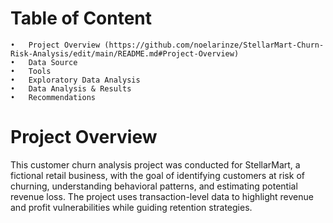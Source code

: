 # Table of Content
	•	Project Overview (https://github.com/noelarinze/StellarMart-Churn-Risk-Analysis/edit/main/README.md#Project-Overview)  
	•	Data Source
	•	Tools
	•	Exploratory Data Analysis
	•	Data Analysis & Results
	•	Recommendations

# Project Overview

This customer churn analysis project was conducted for StellarMart, a fictional retail business, with the goal of identifying customers at risk of churning, understanding behavioral patterns, and estimating potential revenue loss. The project uses transaction-level data to highlight revenue and profit vulnerabilities while guiding retention strategies.

